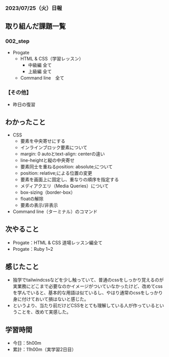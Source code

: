 ### 2023/07/25（火）日報

## 取り組んだ課題一覧
### 002_step
- Progate
    - HTML & CSS（学習レッスン）
        - 中級編 全て
        - 上級編 全て
    - Command line　全て
### 【その他】
- 昨日の復習
## わかったこと
- CSS
    - 要素を中央寄せにする
    - インラインブロック要素について
    - margin: 0 autoとtext-align: centerの違い
    - line-heightと縦の中央寄せ
    - 要素同士を重ねるposition: absolute;について
    - position: relative;による位置の変更
    - 要素を画面上に固定し、重なりの順序を指定する
    - メディアクエリ（Media Queries）について
    - box-sizing（border-box）
    - floatの解除
    - 要素の表示/非表示
- Comｍand line（ターミナル）のコマンド

## 次やること
- Progate：HTML & CSS 道場レッスン編全て
- Progate：Ruby 1~2 
## 感じたこと
- 独学でtailwindcssなどを少し触っていて、普通のcssをしっかり覚えるのが実業務にどこまで必要なのかイメージがついていなかったけど、改めてcssを学んでいると、基本的な用語は似ているし、やはり通常のcssをしっかり身に付けておいて損はないと感じた。
- というより、当たり前だけどCSSをとても理解している人が作っているということを、改めて実感した。

## 学習時間
- 今日：5h00m
- 累計：11h00m（実学習2日目）

